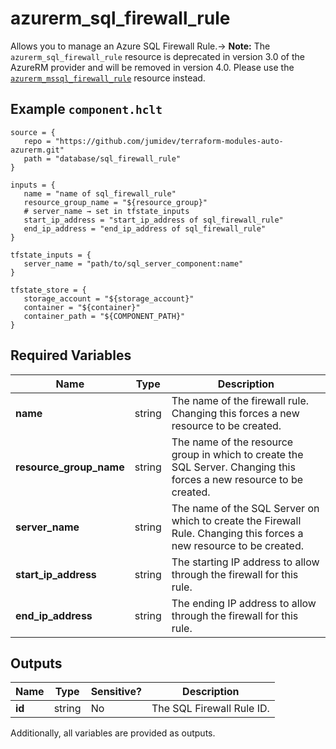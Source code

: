 # azurerm_sql_firewall_rule

Allows you to manage an Azure SQL Firewall Rule.-> **Note:** The `azurerm_sql_firewall_rule` resource is deprecated in version 3.0 of the AzureRM provider and will be removed in version 4.0. Please use the [`azurerm_mssql_firewall_rule`](https://registry.terraform.io/providers/hashicorp/azurerm/latest/docs/resources/mssql_firewall_rule) resource instead.

## Example `component.hclt`

```hcl
source = {
   repo = "https://github.com/jumidev/terraform-modules-auto-azurerm.git"   
   path = "database/sql_firewall_rule"   
}

inputs = {
   name = "name of sql_firewall_rule"   
   resource_group_name = "${resource_group}"   
   # server_name → set in tfstate_inputs
   start_ip_address = "start_ip_address of sql_firewall_rule"   
   end_ip_address = "end_ip_address of sql_firewall_rule"   
}

tfstate_inputs = {
   server_name = "path/to/sql_server_component:name"   
}

tfstate_store = {
   storage_account = "${storage_account}"   
   container = "${container}"   
   container_path = "${COMPONENT_PATH}"   
}

```

## Required Variables

| Name | Type |  Description |
| ---- | --------- |  ----------- |
| **name** | string |  The name of the firewall rule. Changing this forces a new resource to be created. | 
| **resource_group_name** | string |  The name of the resource group in which to create the SQL Server. Changing this forces a new resource to be created. | 
| **server_name** | string |  The name of the SQL Server on which to create the Firewall Rule. Changing this forces a new resource to be created. | 
| **start_ip_address** | string |  The starting IP address to allow through the firewall for this rule. | 
| **end_ip_address** | string |  The ending IP address to allow through the firewall for this rule. | 



## Outputs

| Name | Type | Sensitive? | Description |
| ---- | ---- | --------- | --------- |
| **id** | string | No  | The SQL Firewall Rule ID. | 

Additionally, all variables are provided as outputs.
